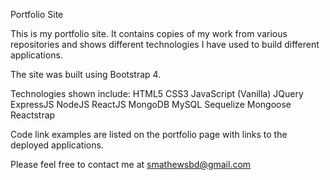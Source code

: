 Portfolio Site

This is my portfolio site. It contains copies of my work from various repositories and shows different technologies I have used to build different applications. 

The site was built using Bootstrap 4. 

Technologies shown include:
HTML5 
CSS3
JavaScript (Vanilla)
JQuery
ExpressJS
NodeJS
ReactJS
MongoDB
MySQL
Sequelize
Mongoose
Reactstrap

Code link examples are listed on the portfolio page with links to the deployed applications.

Please feel free to contact me at smathewsbd@gmail.com

